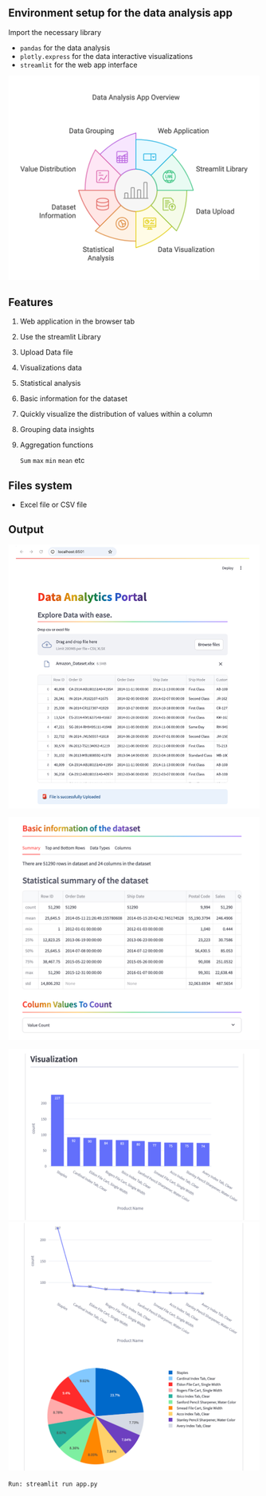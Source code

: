 ## Environment setup for the data analysis app
 
Import the necessary library

- `pandas` for the data analysis
- `plotly.express` for the data interactive visualizations
- `streamlit` for the web app interface

![images](Utilities/img.png)


## Features

1. Web application in the browser tab
2. Use the streamlit Library 
3. Upload Data file 
4. Visualizations data
5. Statistical analysis
6. Basic information for the dataset
7. Quickly visualize the distribution of values within a column
8. Grouping data insights
9. Aggregation functions

    `Sum` `max` `min` `mean` etc

## Files system
- Excel file or CSV file 

## Output

![img](Utilities/img1.png)

![img.png](Utilities/img2.png)

![img.png](Utilities/img3.png)
![img.png](Utilities/img4.png)


`Run: streamlit run app.py`
